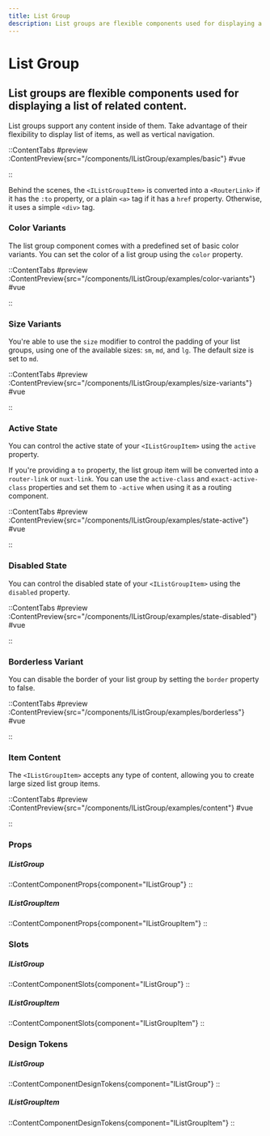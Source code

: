 ```yaml
---
title: List Group
description: List groups are flexible components used for displaying a list of related content.
---
```


# List Group
## List groups are flexible components used for displaying a list of related content.

List groups support any content inside of them. Take advantage of their flexibility to display list of items, as well as vertical navigation.

::ContentTabs
#preview
:ContentPreview{src="/components/IListGroup/examples/basic"}
#vue
<!-- Autodocs{src="@inkline/inkline/components/IListGroup/examples/basic.vue" lang="vue"} -->
::

Behind the scenes, the `<IListGroupItem>` is converted into a `<RouterLink>` if it has the `:to` property, or a plain `<a>` tag if it has a `href` property. Otherwise, it uses a simple `<div>` tag.

### Color Variants
The list group component comes with a predefined set of basic color variants. You can set the color of a list group using the `color` property.

::ContentTabs
#preview
:ContentPreview{src="/components/IListGroup/examples/color-variants"}
#vue
<!-- Autodocs{src="@inkline/inkline/components/IListGroup/examples/color-variants.vue" lang="vue"} -->
::

### Size Variants
You're able to use the `size` modifier to control the padding of your list groups, using one of the available sizes: `sm`, `md`, and `lg`. The default size is set to `md`.

::ContentTabs
#preview
:ContentPreview{src="/components/IListGroup/examples/size-variants"}
#vue
<!-- Autodocs{src="@inkline/inkline/components/IListGroup/examples/size-variants.vue" lang="vue"} -->
::

### Active State
You can control the active state of your `<IListGroupItem>` using the `active` property. 

If you're providing a `to` property, the list group item will be converted into a `router-link` or `nuxt-link`. You can use the `active-class` and `exact-active-class` properties and set them to `-active` when using it as a routing component.

::ContentTabs
#preview
:ContentPreview{src="/components/IListGroup/examples/state-active"}
#vue
<!-- Autodocs{src="@inkline/inkline/components/IListGroup/examples/state-active.vue" lang="vue"} -->
::

### Disabled State
You can control the disabled state of your `<IListGroupItem>` using the `disabled` property. 

::ContentTabs
#preview
:ContentPreview{src="/components/IListGroup/examples/state-disabled"}
#vue
<!-- Autodocs{src="@inkline/inkline/components/IListGroup/examples/state-disabled.vue" lang="vue"} -->
::

### Borderless Variant
You can disable the border of your list group by setting the `border` property to false. 

::ContentTabs
#preview
:ContentPreview{src="/components/IListGroup/examples/borderless"}
#vue
<!-- Autodocs{src="@inkline/inkline/components/IListGroup/examples/borderless.vue" lang="vue"} -->
::

### Item Content
The `<IListGroupItem>` accepts any type of content, allowing you to create large sized list group items.

::ContentTabs
#preview
:ContentPreview{src="/components/IListGroup/examples/content"}
#vue
<!-- Autodocs{src="@inkline/inkline/components/IListGroup/examples/content.vue" lang="vue"} -->
::

### Props
##### IListGroup
::ContentComponentProps{component="IListGroup"}
::
##### IListGroupItem
::ContentComponentProps{component="IListGroupItem"}
::

### Slots
##### IListGroup
::ContentComponentSlots{component="IListGroup"}
::
##### IListGroupItem
::ContentComponentSlots{component="IListGroupItem"}
::

### Design Tokens
##### IListGroup
::ContentComponentDesignTokens{component="IListGroup"}
::
##### IListGroupItem
::ContentComponentDesignTokens{component="IListGroupItem"}
::
